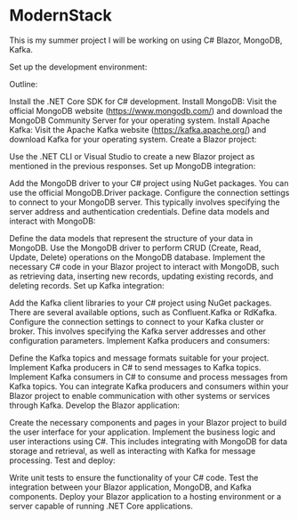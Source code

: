# ModernStack
This is my summer project I will be working on using C# Blazor, MongoDB, Kafka.

Set up the development environment:

Outline: 

Install the .NET Core SDK for C# development.
Install MongoDB: Visit the official MongoDB website (https://www.mongodb.com/) and download the MongoDB Community Server for your operating system.
Install Apache Kafka: Visit the Apache Kafka website (https://kafka.apache.org/) and download Kafka for your operating system.
Create a Blazor project:

Use the .NET CLI or Visual Studio to create a new Blazor project as mentioned in the previous responses.
Set up MongoDB integration:

Add the MongoDB driver to your C# project using NuGet packages. You can use the official MongoDB.Driver package.
Configure the connection settings to connect to your MongoDB server. This typically involves specifying the server address and authentication credentials.
Define data models and interact with MongoDB:

Define the data models that represent the structure of your data in MongoDB.
Use the MongoDB driver to perform CRUD (Create, Read, Update, Delete) operations on the MongoDB database.
Implement the necessary C# code in your Blazor project to interact with MongoDB, such as retrieving data, inserting new records, updating existing records, and deleting records.
Set up Kafka integration:

Add the Kafka client libraries to your C# project using NuGet packages. There are several available options, such as Confluent.Kafka or RdKafka.
Configure the connection settings to connect to your Kafka cluster or broker. This involves specifying the Kafka server addresses and other configuration parameters.
Implement Kafka producers and consumers:

Define the Kafka topics and message formats suitable for your project.
Implement Kafka producers in C# to send messages to Kafka topics.
Implement Kafka consumers in C# to consume and process messages from Kafka topics.
You can integrate Kafka producers and consumers within your Blazor project to enable communication with other systems or services through Kafka.
Develop the Blazor application:

Create the necessary components and pages in your Blazor project to build the user interface for your application.
Implement the business logic and user interactions using C#. This includes integrating with MongoDB for data storage and retrieval, as well as interacting with Kafka for message processing.
Test and deploy:

Write unit tests to ensure the functionality of your C# code.
Test the integration between your Blazor application, MongoDB, and Kafka components.
Deploy your Blazor application to a hosting environment or a server capable of running .NET Core applications.
